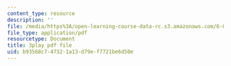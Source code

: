```yaml
---
content_type: resource
description: ''
file: /media/https%3A/open-learning-course-data-rc.s3.amazonaws.com/6-046j-design-and-analysis-of-algorithms-spring-2015/b93568c747321a13d79ef7721be6d50e_1409658.pdf
file_type: application/pdf
resourcetype: Document
title: 3play pdf file
uid: b93568c7-4732-1a13-d79e-f7721be6d50e
---
```

